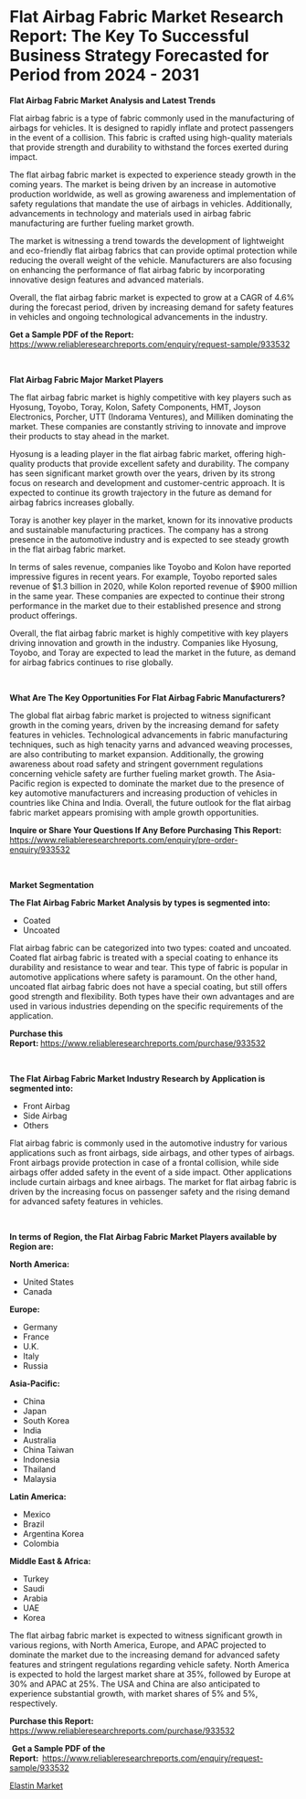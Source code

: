 <p><h1>Flat Airbag Fabric Market Research Report: The Key To Successful Business Strategy Forecasted for Period from 2024 - 2031</h1></p><p><strong>Flat Airbag Fabric Market Analysis and Latest Trends</strong></p>
<p><p>Flat airbag fabric is a type of fabric commonly used in the manufacturing of airbags for vehicles. It is designed to rapidly inflate and protect passengers in the event of a collision. This fabric is crafted using high-quality materials that provide strength and durability to withstand the forces exerted during impact.</p><p>The flat airbag fabric market is expected to experience steady growth in the coming years. The market is being driven by an increase in automotive production worldwide, as well as growing awareness and implementation of safety regulations that mandate the use of airbags in vehicles. Additionally, advancements in technology and materials used in airbag fabric manufacturing are further fueling market growth.</p><p>The market is witnessing a trend towards the development of lightweight and eco-friendly flat airbag fabrics that can provide optimal protection while reducing the overall weight of the vehicle. Manufacturers are also focusing on enhancing the performance of flat airbag fabric by incorporating innovative design features and advanced materials.</p><p>Overall, the flat airbag fabric market is expected to grow at a CAGR of 4.6% during the forecast period, driven by increasing demand for safety features in vehicles and ongoing technological advancements in the industry.</p></p>
<p><strong>Get a Sample PDF of the Report:&nbsp;</strong> <a href="https://www.reliableresearchreports.com/enquiry/request-sample/933532">https://www.reliableresearchreports.com/enquiry/request-sample/933532</a></p>
<p>&nbsp;</p>
<p><strong>Flat Airbag Fabric Major Market Players</strong></p>
<p><p>The flat airbag fabric market is highly competitive with key players such as Hyosung, Toyobo, Toray, Kolon, Safety Components, HMT, Joyson Electronics, Porcher, UTT (Indorama Ventures), and Milliken dominating the market. These companies are constantly striving to innovate and improve their products to stay ahead in the market.</p><p>Hyosung is a leading player in the flat airbag fabric market, offering high-quality products that provide excellent safety and durability. The company has seen significant market growth over the years, driven by its strong focus on research and development and customer-centric approach. It is expected to continue its growth trajectory in the future as demand for airbag fabrics increases globally.</p><p>Toray is another key player in the market, known for its innovative products and sustainable manufacturing practices. The company has a strong presence in the automotive industry and is expected to see steady growth in the flat airbag fabric market.</p><p>In terms of sales revenue, companies like Toyobo and Kolon have reported impressive figures in recent years. For example, Toyobo reported sales revenue of $1.3 billion in 2020, while Kolon reported revenue of $900 million in the same year. These companies are expected to continue their strong performance in the market due to their established presence and strong product offerings.</p><p>Overall, the flat airbag fabric market is highly competitive with key players driving innovation and growth in the industry. Companies like Hyosung, Toyobo, and Toray are expected to lead the market in the future, as demand for airbag fabrics continues to rise globally.</p></p>
<p>&nbsp;</p>
<p><strong>What Are The Key Opportunities For Flat Airbag Fabric Manufacturers?</strong></p>
<p><p>The global flat airbag fabric market is projected to witness significant growth in the coming years, driven by the increasing demand for safety features in vehicles. Technological advancements in fabric manufacturing techniques, such as high tenacity yarns and advanced weaving processes, are also contributing to market expansion. Additionally, the growing awareness about road safety and stringent government regulations concerning vehicle safety are further fueling market growth. The Asia-Pacific region is expected to dominate the market due to the presence of key automotive manufacturers and increasing production of vehicles in countries like China and India. Overall, the future outlook for the flat airbag fabric market appears promising with ample growth opportunities.</p></p>
<p><strong>Inquire or Share Your Questions If Any Before Purchasing This Report:</strong> <a href="https://www.reliableresearchreports.com/enquiry/pre-order-enquiry/933532">https://www.reliableresearchreports.com/enquiry/pre-order-enquiry/933532</a></p>
<p>&nbsp;</p>
<p><strong>Market Segmentation</strong></p>
<p><strong>The Flat Airbag Fabric Market Analysis by types is segmented into:</strong></p>
<p><ul><li>Coated</li><li>Uncoated</li></ul></p>
<p><p>Flat airbag fabric can be categorized into two types: coated and uncoated. Coated flat airbag fabric is treated with a special coating to enhance its durability and resistance to wear and tear. This type of fabric is popular in automotive applications where safety is paramount. On the other hand, uncoated flat airbag fabric does not have a special coating, but still offers good strength and flexibility. Both types have their own advantages and are used in various industries depending on the specific requirements of the application.</p></p>
<p><strong>Purchase this Report:&nbsp;</strong><a href="https://www.reliableresearchreports.com/purchase/933532">https://www.reliableresearchreports.com/purchase/933532</a></p>
<p>&nbsp;</p>
<p><strong>The Flat Airbag Fabric Market Industry Research by Application is segmented into:</strong></p>
<p><ul><li>Front Airbag</li><li>Side Airbag</li><li>Others</li></ul></p>
<p><p>Flat airbag fabric is commonly used in the automotive industry for various applications such as front airbags, side airbags, and other types of airbags. Front airbags provide protection in case of a frontal collision, while side airbags offer added safety in the event of a side impact. Other applications include curtain airbags and knee airbags. The market for flat airbag fabric is driven by the increasing focus on passenger safety and the rising demand for advanced safety features in vehicles.</p></p>
<p>&nbsp;</p>
<p><strong>In terms of Region, the Flat Airbag Fabric Market Players available by Region are:</strong></p>
<p>
    <p> <strong> North America: </strong>
        <ul>
            <li>United States</li>
            <li>Canada</li>
        </ul>
        </p> 
    <p> <strong> Europe: </strong>
        <ul>
            <li>Germany</li>
            <li>France</li>
            <li>U.K.</li>
            <li>Italy</li>
            <li>Russia</li>
        </ul>
        </p> 
    <p> <strong> Asia-Pacific: </strong>
        <ul>
            <li>China</li>
            <li>Japan</li>
            <li>South Korea</li>
            <li>India</li>
            <li>Australia</li>
            <li>China Taiwan</li>
            <li>Indonesia</li>
            <li>Thailand</li>
            <li>Malaysia</li>
        </ul>
        </p> 
    <p> <strong> Latin America: </strong>
        <ul>
            <li>Mexico</li>
            <li>Brazil</li>
            <li>Argentina Korea</li>
            <li>Colombia</li>
        </ul>
        </p> 
    <p> <strong> Middle East & Africa: </strong>
        <ul>
            <li>Turkey</li>
            <li>Saudi</li>
            <li>Arabia</li>
            <li>UAE</li>
            <li>Korea</li>
        </ul>
    </p>
    </p>
<p><p>The flat airbag fabric market is expected to witness significant growth in various regions, with North America, Europe, and APAC projected to dominate the market due to the increasing demand for advanced safety features and stringent regulations regarding vehicle safety. North America is expected to hold the largest market share at 35%, followed by Europe at 30% and APAC at 25%. The USA and China are also anticipated to experience substantial growth, with market shares of 5% and 5%, respectively.</p></p>
<p><strong>Purchase this Report: </strong><a href="https://www.reliableresearchreports.com/purchase/933532">https://www.reliableresearchreports.com/purchase/933532</a></p>
<p>&nbsp;<strong>Get a Sample PDF of the Report:&nbsp;&nbsp;</strong><a href="https://www.reliableresearchreports.com/enquiry/request-sample/933532">https://www.reliableresearchreports.com/enquiry/request-sample/933532</a></p>
<p><strong></strong></p>
<p><p><a href="https://changeable-paste-463.notion.site/Elastin-Market-Research-Report-The-Key-To-Successful-Business-Strategy-Forecasted-for-Period-from-2-e9af03eb64cd4212a7e7f8dfafbe5edf">Elastin Market</a></p></p>